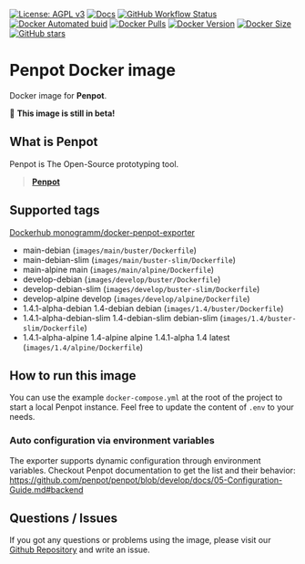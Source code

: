 [![License: AGPL v3][uri_license_image]][uri_license]
[![Docs](https://img.shields.io/badge/Docs-Github%20Pages-blue)](https://monogramm.github.io/penpot-exporter/)
[![GitHub Workflow Status](https://img.shields.io/github/workflow/status/Monogramm/docker-penpot-exporter/Docker%20Image%20CI)](https://github.com/Monogramm/docker-penpot-exporter/actions)
[![Docker Automated buid](https://img.shields.io/docker/cloud/build/monogramm/docker-penpot-exporter.svg)](https://hub.docker.com/r/monogramm/docker-penpot-exporter/)
[![Docker Pulls](https://img.shields.io/docker/pulls/monogramm/docker-penpot-exporter.svg)](https://hub.docker.com/r/monogramm/docker-penpot-exporter/)
[![Docker Version](https://images.microbadger.com/badges/version/monogramm/docker-penpot-exporter.svg)](https://microbadger.com/images/monogramm/docker-penpot-exporter)
[![Docker Size](https://images.microbadger.com/badges/image/monogramm/docker-penpot-exporter.svg)](https://microbadger.com/images/monogramm/docker-penpot-exporter)
[![GitHub stars](https://img.shields.io/github/stars/Monogramm/docker-penpot-exporter?style=social)](https://github.com/Monogramm/docker-penpot-exporter)

# **Penpot** Docker image

Docker image for **Penpot**.

🚧 **This image is still in beta!**

## What is **Penpot**

Penpot is The Open-Source prototyping tool.

> [**Penpot**](https://www.penpot.app/)

## Supported tags

[Dockerhub monogramm/docker-penpot-exporter](https://hub.docker.com/r/monogramm/docker-penpot-exporter/)

<!-- >Docker Tags -->

-   main-debian  (`images/main/buster/Dockerfile`)
-   main-debian-slim  (`images/main/buster-slim/Dockerfile`)
-   main-alpine main  (`images/main/alpine/Dockerfile`)
-   develop-debian  (`images/develop/buster/Dockerfile`)
-   develop-debian-slim  (`images/develop/buster-slim/Dockerfile`)
-   develop-alpine develop  (`images/develop/alpine/Dockerfile`)
-   1.4.1-alpha-debian 1.4-debian debian  (`images/1.4/buster/Dockerfile`)
-   1.4.1-alpha-debian-slim 1.4-debian-slim debian-slim  (`images/1.4/buster-slim/Dockerfile`)
-   1.4.1-alpha-alpine 1.4-alpine alpine 1.4.1-alpha 1.4 latest  (`images/1.4/alpine/Dockerfile`)

<!-- <Docker Tags -->

## How to run this image

You can use the example `docker-compose.yml` at the root of the project to start a local Penpot instance.
Feel free to update the content of `.env` to your needs.

### Auto configuration via environment variables

The exporter supports dynamic configuration through environment variables.
Checkout Penpot documentation to get the list and their behavior: <https://github.com/penpot/penpot/blob/develop/docs/05-Configuration-Guide.md#backend>

## Questions / Issues

If you got any questions or problems using the image, please visit our [Github Repository](https://github.com/Monogramm/docker-penpot-exporter) and write an issue.

[uri_license]: http://www.gnu.org/licenses/agpl.html

[uri_license_image]: https://img.shields.io/badge/License-AGPL%20v3-blue.svg
